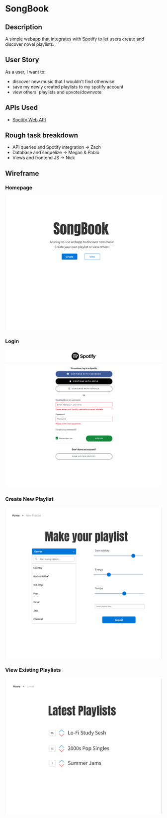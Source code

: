 # SongBook

## Description

A simple webapp that integrates with Spotify to let users create and discover novel playlists.

## User Story

As a user, I want to:

- discover new music that I wouldn't find otherwise
- save my newly created playlists to my spotify account
- view others' playlists and upvote/downvote

## APIs Used

- [Spotify Web API](https://developer.spotify.com/documentation/web-api/)

## Rough task breakdown

- API queries and Spotify integration -> Zach
- Database and sequelize -> Megan & Pablo
- Views and frontend JS -> Nick

## Wireframe

### Homepage

![home](public/img/homepage.png)

### Login

![login page](public/img/login.png)

### Create New Playlist

![create playlist form](public/img/newplaylist.png)

### View Existing Playlists

![existing playlists](public/img/latestplaylists.png)
